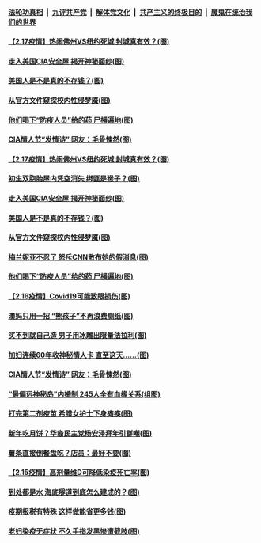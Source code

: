 ####  [法轮功真相](../../../../basic/blob/master/README.md?t=02181001) &nbsp;|&nbsp; [九评共产党](../../../../9ping.md/blob/master/README.md?t=02181001) &nbsp;|&nbsp; [解体党文化](../../../../jtdwh.md/blob/master/README.md?t=02181001)  &nbsp;|&nbsp; [共产主义的终极目的](../../../../gczydzjmd.md/blob/master/README.md?t=02181001) &nbsp;|&nbsp; [魔鬼在统治我们的世界](../../../../mgztzwmdsj.md/blob/master/README.md?t=02181001) 

#### [【2.17疫情】热闹佛州VS纽约死城 封城真有效？(图)](../pages/p3/962857.md?t=02181001) 

#### [走入美国CIA安全屋 揭开神秘面纱(图)](../pages/p3/962850.md?t=02181001) 

#### [美国人是不是真的不存钱？(图)](../pages/p3/962632.md?t=02181001) 

#### [从官方文件窥探校内性侵梦魇(图)](../pages/p3/962782.md?t=02181001) 

#### [他们喝下“防疫人员”给的药 尸横遍地(图)](../pages/p3/962744.md?t=02181001) 

#### [CIA情人节“发情诗” 网友：毛骨悚然(图)](../pages/p3/962711.md?t=02181001) 

#### [【2.17疫情】热闹佛州VS纽约死城 封城真有效？(图)](../pages/p3/962857.md?t=02181001) 

#### [初生双胞胎屋内凭空消失 绑匪是猴子？(图)](../pages/p3/962855.md?t=02181001) 

#### [走入美国CIA安全屋 揭开神秘面纱(图)](../pages/p3/962850.md?t=02181001) 

#### [美国人是不是真的不存钱？(图)](../pages/p3/962632.md?t=02181001) 

#### [从官方文件窥探校内性侵梦魇(图)](../pages/p3/962782.md?t=02181001) 

#### [梅兰妮亚不忍了 怒斥CNN散布她的假消息(图)](../pages/p3/962816.md?t=02181001) 

#### [他们喝下“防疫人员”给的药 尸横遍地(图)](../pages/p3/962744.md?t=02181001) 

#### [【2.16疫情】Covid19可能致眼损伤(图)](../pages/p3/962757.md?t=02181001) 

#### [澳妈只用一招 “熊孩子”不再浪费厕纸(图)](../pages/p3/962756.md?t=02181001) 

#### [买不到就自己造 男子用冰雕出限量法拉利(图)](../pages/p3/962748.md?t=02181001) 

#### [加妇连续60年收神秘情人卡 直至这天……(图)](../pages/p3/962721.md?t=02181001) 

#### [CIA情人节“发情诗” 网友：毛骨悚然(图)](../pages/p3/962711.md?t=02181001) 

#### [“最偏远神秘岛”内婚制 245人全有血缘关系(组图)](../pages/p3/962595.md?t=02181001) 

#### [打完第二剂疫苗 希腊女护士下身瘫痪(图)](../pages/p3/962672.md?t=02181001) 

#### [新年吃月饼？华裔民主党杨安泽拜年引群嘲(图)](../pages/p3/962643.md?t=02181001) 

#### [薯条直接倒餐盘吃？店员：最好不要(图)](../pages/p3/962628.md?t=02181001) 

#### [【2.15疫情】高剂量维D可降低染疫死亡率(图)](../pages/p3/962623.md?t=02181001) 

#### [到处都是水 海底隧道到底怎么建成的？(图)](../pages/p3/962511.md?t=02181001) 

#### [疫期报税有特殊 这样做能省更多钱(图)](../pages/p3/962617.md?t=02181001) 

#### [老妇染疫无症状 不久手指发黑惨遭截肢(图)](../pages/p3/962614.md?t=02181001) 

